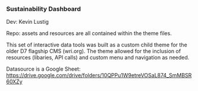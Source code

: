 ### Sustainability Dashboard

Dev: Kevin Lustig

Repo: assets and resources are all contained within the theme files.

This set of interactive data tools was built as a custom child theme for the older D7 flagship CMS (wri.org). The theme allowed for the inclusion of resources (libaries, API calls) and custom menu and navigation as needed.  

Datasource is a Google Sheet: https://drive.google.com/drive/folders/10QPPu1W9etreVOSaL874_SmMBSR60XZy 

